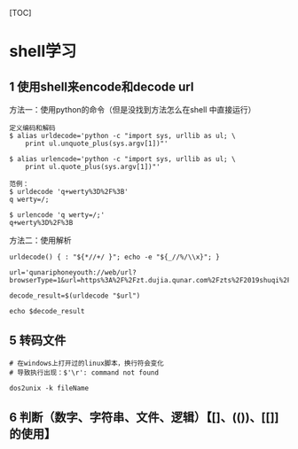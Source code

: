 [TOC]

# shell学习

## 1 使用shell来encode和decode url

方法一：使用python的命令（但是没找到方法怎么在shell 中直接运行）

```shell
定义编码和解码
$ alias urldecode='python -c "import sys, urllib as ul; \
    print ul.unquote_plus(sys.argv[1])"'

$ alias urlencode='python -c "import sys, urllib as ul; \
    print ul.quote_plus(sys.argv[1])"'

范例：
$ urldecode 'q+werty%3D%2F%3B'
q werty=/;

$ urlencode 'q werty=/;'
q+werty%3D%2F%3B
```

方法二：使用解析

```shell
urldecode() { : "${*//+/ }"; echo -e "${_//%/\\x}"; }

url='qunariphoneyouth://web/url?browserType=1&url=https%3A%2F%2Fzt.dujia.qunar.com%2Fzts%2F2019shuqi%2Ftouch.php%3Fin_track%3Dpush_vacation_sqdc%26et%3Dpush_vacation_sqdc%26bd_source%3Dpush_020021781'

decode_result=$(urldecode "$url")

echo $decode_result
```

## 5 转码文件

```shell
# 在windows上打开过的linux脚本，换行符会变化
# 导致执行出现：$'\r': command not found

dos2unix -k fileName
```

## 6 判断（数字、字符串、文件、逻辑）【[]、(())、[[]]的使用】

```shell

```

